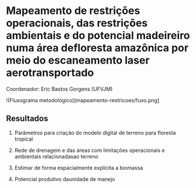 # Mapeamento de restrições operacionais, das restrições ambientais e do potencial madeireiro numa área defloresta amazônica por meio do escaneamento laser aerotransportado

Coordenador: Eric Bastos Gorgens (UFVJM)

!(Fluxograma metodológico)[mapeamento-restricoes/fuxo.png]

## Resultados

1. Parâmetros para criação do modelo digital de terreno para floresta tropical


2. Rede de drenagem e das áreas com limitações operacionais e ambientais relacionadasao terreno


3. Estimar de forma espacialmente explícita a biomassa


4. Potencial produtivo daunidade de manejo

